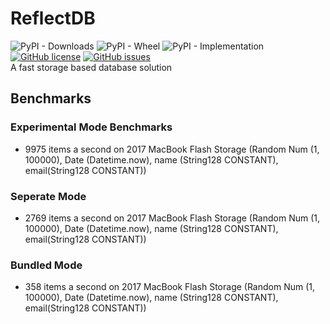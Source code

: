 # ReflectDB   
![PyPI - Downloads](https://img.shields.io/pypi/dw/reflectdb?style=flat-square) ![PyPI - Wheel](https://img.shields.io/pypi/wheel/reflectdb?style=flat-square) ![PyPI - Implementation](https://img.shields.io/pypi/implementation/reflectdb?style=flat-square) [![GitHub license](https://img.shields.io/github/license/Ow1e/ReflectDB?style=flat-square)](https://github.com/Ow1e/ReflectDB/blob/master/LICENSE) [![GitHub issues](https://img.shields.io/github/issues/Ow1e/ReflectDB?style=flat-square)](https://github.com/Ow1e/ReflectDB/issues)  
A fast storage based database solution 

## Benchmarks
### Experimental Mode Benchmarks
 - 9975 items a second on 2017 MacBook Flash Storage (Random Num (1, 100000), Date (Datetime.now), name (String128 CONSTANT), email(String128 CONSTANT))
### Seperate Mode
- 2769 items a second on 2017 MacBook Flash Storage (Random Num (1, 100000), Date (Datetime.now), name (String128 CONSTANT), email(String128 CONSTANT))
### Bundled Mode 
- 358 items a second on 2017 MacBook Flash Storage (Random Num (1, 100000), Date (Datetime.now), name (String128 CONSTANT), email(String128 CONSTANT))